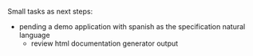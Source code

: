 Small tasks as next steps:

- pending a demo application with spanish as the specification natural language
   - review html documentation generator output
